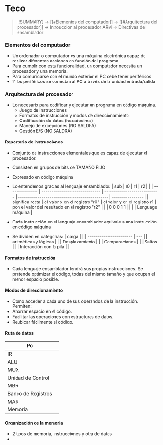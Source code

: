 # Teco
> [!SUMMARY]
> -> [[#Elementos del computador]]
> -> [[#Arquitectura del procesador]]
> -> Introuccion al procesador ARM
> -> Directivas del ensamblador

### Elementos del computador
- Un ordenador o computador es una máquina electrónica capaz de realizar diferentes acciones en función del programa
- Para cumplir con esta funcionalidad, un computador necesita un procesador y una memoria.
- Para comunicarse con el mundo exterior el PC debe tener periféricos
- Y los periféricos se conectan al PC a través de la unidad entrada/salida
### Arquitectura del procesador
- Lo necesario para codificar y ejecutar un programa en código máquina.
	- Juego de instrucciones
	- Formatos de instrucción y modos de direccionamiento
	- Codificación de datos (hexadecimal)
	- Manejo de excepciones (NO SALDRÁ)
	- Gestión E/S (NO SALDRÁ)

#### Repertorio de instrucciones
- Conjunto de instrucciones elementales que es capaz de ejecutar el procesador.
- Consisten en grupos de bits de TAMAÑO FIJO
- Expresado en código máquina
- Lo entendemos gracias al lenguaje ensamblador.
| sub             | r0                             | r1                           | r2                                             |                  |
| --------------- | ------------------------------ | ---------------------------- | ---------------------------------------------- | ---------------- |
| significa resta | el valor x en el registro "r0" | el valor y en el registro r1 | pon el valor del resultado en el registro "r2" |                  |
| 0 0 0 1 1       |                                |                              |                                                | Lenguage máquina |


- Cada instrucción en el lenguaje ensamblador equivale a una instrucción en código máquina
- Se dividen en categorías:
| carga                   |     |
| ----------------------- | --- |
| aritméticas y lógicas   |     |
| Desplazamiento          |     |
| Comparaciones           |     |
| Saltos                  |     |
| Interacción con la pila |     |

#### Formatos de instrucción
- Cada lenguaje ensamblador tendrá sus propias instrucciones. Se pretende optimizar el código, todas del mismo tamaño y que ocupen el menor espacio posible. 

####  Modos de direccionamiento
- Como acceder a cada uno de sus operandos de la instrucción.
Permiten:
- Ahorrar espacio en el código.
- Facilitar las operaciones con estructuras de datos.
- Reubicar fácilmente el código.

#### Ruta de datos
| Pc                 |     |
| ------------------ | --- |
| IR                 |     |
| ALU                |     |
| MUX                |     |
| Unidad de Control  |     |
| MBR                |     |
| Banco de Registros |     |
| MAR                |     |
| Memoria            |     |

#### Organización de la memoria
- 2 tipos de memoria, Instrucciones y otra de datos
- 